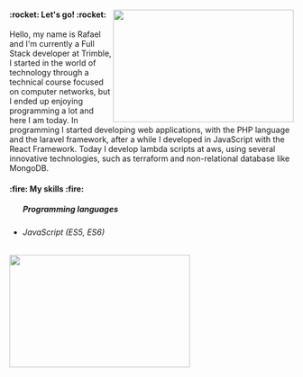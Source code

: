 <div>
<img src="https://steemitimages.com/0x0/https://media.giphy.com/media/l41m4fSSzstAJ4sBG/giphy.gif" width="320" height="200" align="right"/>
<h4> :rocket: Let's go! :rocket: </h4>
<p align="left">Hello, my name is Rafael and I'm currently a Full Stack developer at Trimble, 
I started in the world of technology through a technical course focused on computer networks, but I ended up enjoying programming a lot and here I am today. In programming I started developing web applications, with the PHP language and the laravel framework, after a while I developed in JavaScript with the React Framework. Today I develop lambda scripts at aws, using several innovative technologies, such as terraform and non-relational database like MongoDB.</p>
</div>

<h4> :fire: My skills :fire: </h4>
<ul>
<h5>Programming languages</h5>
<li>
  <h6>JavaScript (ES5, ES6)</h6> 
</li>
</ul>
<img src="https://66.media.tumblr.com/2aaa1b7f7117e82c118488ce2e8685b5/0af6b7ea702e7603-dd/s500x750/009e492f638173042dcde8d05b0772f798050148.gif" width="320" height="200"/>
